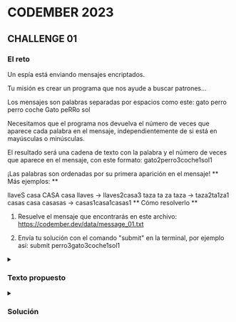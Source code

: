 # CODEMBER 2023
## CHALLENGE 01
### El reto 

Un espía está enviando mensajes encriptados.

Tu misión es crear un programa que nos ayude a buscar patrones...

Los mensajes son palabras separadas por espacios como este:
gato perro perro coche Gato peRRo sol

Necesitamos que el programa nos devuelva el número de veces que aparece cada palabra en el mensaje, independientemente de si está en mayúsculas o minúsculas.

El resultado será una cadena de texto con la palabra y el número de veces que aparece en el mensaje, con este formato:
gato2perro3coche1sol1

¡Las palabras son ordenadas por su primera aparición en el mensaje!
** Más ejemplos: **

llaveS casa CASA casa llaves -> llaves2casa3
taza ta za taza -> taza2ta1za1
casas casa casasas -> casas1casa1casas1
** Cómo resolverlo **

1. Resuelve el mensaje que encontrarás en este archivo: https://codember.dev/data/message_01.txt

2. Envía tu solución con el comando "submit" en la terminal, por ejemplo así:
submit perro3gato3coche1sol1

<details>
<summary><h3>Texto propuesto</h3></summary>
murcielago leon jirafa cebra elefante rinoceronte hipopotamo ardilla mapache zorro lobo oso puma jaguar tigre leopardo gato perro caballo vaca toro cerdo oveja cabra gallina pato ganso pavo paloma halcon aguila buho colibri canario loro tucan pinguino flamenco tigre jaguar leopardo oso lobo zorro mapache ardilla elefante rinoceronte hipopotamo cebra jirafa leon murcielago cabra oveja cerdo toro vaca caballo perro gato leopardo tigre jaguar oso lobo zorro mapache ardilla hipopotamo rinoceronte elefante jirafa leon murcielago pavo ganso pato gallina cabra oveja cerdo toro vaca caballo perro gato leopardo tigre jaguar oso lobo zorro mapache ardilla hipopotamo rinoceronte elefante jirafa leon murcielago buho aguila halcon paloma pavo ganso pato gallina cabra oveja cerdo toro vaca caballo perro gato leopardo tigre jaguar oso lobo zorro mapache ardilla hipopotamo rinoceronte elefante jirafa leon murcielago colibri buho aguila halcon paloma pavo ganso pato gallina cabra oveja cerdo toro vaca caballo perro gato leopardo tigre jaguar oso lobo zorro mapache ardilla hipopotamo rinoceronte elefante jirafa leon murcielago tucan loro canario colibri buho aguila halcon paloma pavo ganso pato gallina cabra oveja cerdo toro vaca caballo perro gato leopardo tigre jaguar oso lobo zorro mapache ardilla hipopotamo rinoceronte elefante jirafa leon murcielago flamenco pinguino tucan loro canario colibri buho aguila halcon paloma pavo ganso pato gallina cabra oveja cerdo toro vaca caballo perro gato leopardo tigre jaguar oso lobo zorro mapache ardilla hipopotamo rinoceronte elefante jirafa leon murcielago jaguar oso lobo zorro mapache ardilla cebra elefante rinoceronte hipopotamo leon jirafa murcielago caballo vaca toro cerdo oveja cabra gallina pato ganso pavo paloma halcon aguila buho colibri canario loro tucan pinguino flamenco jaguar oso lobo zorro mapache ardilla cebra elefante rinoceronte hipopotamo leon jirafa murcielago caballo vaca toro cerdo oveja cabra gallina pato ganso pavo paloma halcon aguila buho colibri canario loro tucan pinguino flamenco murcielago leon jirafa cebra elefante rinoceronte hipopotamo ardilla mapache zorro lobo oso puma jaguar tigre leopardo gato perro caballo vaca toro cerdo oveja cabra gallina pato ganso pavo paloma halcon aguila buho colibri canario loro tucan pinguino flamenco oso lobo zorro mapache ardilla hipopotamo rinoceronte elefante jirafa leon murcielago cabra oveja cerdo toro vaca caballo perro gato leopardo tigre jaguar oso lobo zorro mapache ardilla cebra elefante rinoceronte hipopotamo jirafa leon murcielago pavo ganso pato gallina cabra oveja cerdo toro vaca caballo perro gato buho aguila halcon paloma colibri canario loro tucan pinguino flamenco jaguar oso lobo zorro mapache ardilla hipopotamo rinoceronte elefante jirafa leon murcielago cabra oveja cerdo toro vaca caballo perro gato buho aguila halcon paloma colibri canario loro tucan pinguino flamenco jaguar oso lobo zorro mapache ardilla hipopotamo rinoceronte elefante jirafa leon murcielago cabra oveja cerdo toro vaca caballo perro gato buho aguila halcon
</details>

<details>
<summary><h3>Solución</h3></summary>
murcielago15leon15jirafa15cebra6elefante15rinoceronte15hipopotamo15ardilla15mapache15zorro15lobo15oso15puma2jaguar14tigre10leopardo10gato12perro12caballo14vaca14toro14cerdo14oveja14cabra14gallina10pato10ganso10pavo10paloma10halcon11aguila11buho11colibri9canario8loro8tucan8pinguino7flamenco7
</details>
